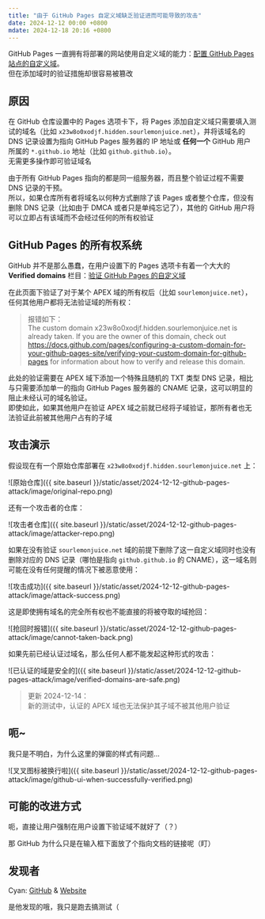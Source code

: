 ```yaml
---
title: "由于 GitHub Pages 自定义域缺乏验证进而可能导致的攻击"
date: 2024-12-12 00:00 +0800
mdate: 2024-12-18 20:16 +0800
---
```


GitHub Pages 一直拥有将部署的网站使用自定义域的能力：[配置 GitHub Pages 站点的自定义域](https://docs.github.com/zh/pages/configuring-a-custom-domain-for-your-github-pages-site)。\
但在添加域时的验证措施却很容易被篡改

## 原因

在 GitHub 仓库设置中的 Pages 选项卡下，将 Pages 添加自定义域只需要填入测试的域名（比如 `x23w8o0xodjf.hidden.sourlemonjuice.net`），并将该域名的 DNS 记录设置为指向 GitHub Pages 服务器的 IP 地址或 **任何一个** GitHub 用户所属的 `*.github.io` 地址（比如 `github.github.io`）。\
无需更多操作即可验证域名

由于所有 GitHub Pages 指向的都是同一组服务器，而且整个验证过程不需要 DNS 记录的干预。\
所以，如果仓库所有者将域名以何种方式删除了该 Pages 或者整个仓库，但没有删除 DNS 记录（比如由于 DMCA 或者只是单纯忘记了），其他的 GitHub 用户将可以立即占有该域而不会经过任何的所有权验证

## GitHub Pages 的所有权系统

GitHub 并不是那么愚蠢，在用户设置下的 Pages 选项卡有着一个大大的 **Verified domains** 栏目：[验证 GitHub Pages 的自定义域](https://docs.github.com/zh/pages/configuring-a-custom-domain-for-your-github-pages-site/verifying-your-custom-domain-for-github-pages)

在此页面下验证了对于某个 APEX 域的所有权后（比如 `sourlemonjuice.net`），任何其他用户都将无法验证域的所有权：

> 报错如下：\
> The custom domain x23w8o0xodjf.hidden.sourlemonjuice.net is already taken. If you are the owner of this domain, check out https://docs.github.com/pages/configuring-a-custom-domain-for-your-github-pages-site/verifying-your-custom-domain-for-github-pages for information about how to verify and release this domain.

此处的验证需要在 APEX 域下添加一个特殊且随机的 TXT 类型 DNS 记录，相比与只需要添加单一的指向 GitHub Pages 服务器的 CNAME 记录，这可以明显的阻止未经认可的域名验证。\
即使如此，如果其他用户在验证 APEX 域之前就已经将子域验证，那所有者也无法验证此前被其他用户占有的子域

## 攻击演示

假设现在有一个原始仓库部署在 `x23w8o0xodjf.hidden.sourlemonjuice.net` 上：

![原始仓库]({{ site.baseurl }}/static/asset/2024-12-12-github-pages-attack/image/original-repo.png)

还有一个攻击者的仓库：

![攻击者仓库]({{ site.baseurl }}/static/asset/2024-12-12-github-pages-attack/image/attacker-repo.png)

如果在没有验证 `sourlemonjuice.net` 域的前提下删除了这一自定义域同时也没有删除对应的 DNS 记录（哪怕是指向 `github.github.io` 的 CNAME），这一域名则可能在没有任何提醒的情况下被恶意使用：

![攻击成功]({{ site.baseurl }}/static/asset/2024-12-12-github-pages-attack/image/attack-success.png)

这是即使拥有域名的完全所有权也不能直接的将被夺取的域抢回：

![抢回时报错]({{ site.baseurl }}/static/asset/2024-12-12-github-pages-attack/image/cannot-taken-back.png)

如果先前已经认证过域名，那么任何人都不能发起这种形式的攻击：

![已认证的域是安全的]({{ site.baseurl }}/static/asset/2024-12-12-github-pages-attack/image/verified-domains-are-safe.png)

> 更新 2024-12-14：\
> 新的测试中，认证的 APEX 域也无法保护其子域不被其他用户验证

## 呃~

我只是不明白，为什么这里的弹窗的样式有问题...

![叉叉图标被换行啦]({{ site.baseurl }}/static/asset/2024-12-12-github-pages-attack/image/github-ui-when-successfully-verified.png)

## 可能的改进方式

呃，直接让用户强制在用户设置下验证域不就好了（？）

那 GitHub 为什么只是在输入框下面放了个指向文档的链接呢（盯）

## 发现者

Cyan: [GitHub](https://github.com/CyanChanges) & [Website](https://www.cyans.me/)

是他发现的哦，我只是跑去搞测试（
